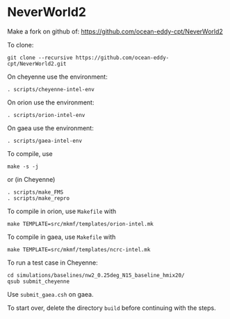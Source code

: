 NeverWorld2
===========

Make a fork on github of:
https://github.com/ocean-eddy-cpt/NeverWorld2

To clone:
```
git clone --recursive https://github.com/ocean-eddy-cpt/NeverWorld2.git

```

On cheyenne use the environment:
```
. scripts/cheyenne-intel-env
```

On orion use the environment:
```
. scripts/orion-intel-env
```

On gaea use the environment:
```
. scripts/gaea-intel-env
```

To compile, use
```
make -s -j
```

or (in Cheyenne)

```
. scripts/make_FMS
. scripts/make_repro
```

To compile in orion, use `Makefile` with
```
make TEMPLATE=src/mkmf/templates/orion-intel.mk
```

To compile in gaea, use `Makefile` with
```
make TEMPLATE=src/mkmf/templates/ncrc-intel.mk
```

To run a test case in Cheyenne:
```
cd simulations/baselines/nw2_0.25deg_N15_baseline_hmix20/
qsub submit_cheyenne
```
Use `submit_gaea.csh` on gaea.

To start over, delete the directory `build` before continuing with the steps.
